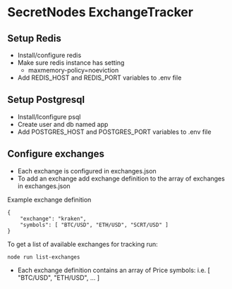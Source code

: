 # SecretNodes ExchangeTracker 
## Setup Redis

* Install/configure redis
* Make sure redis instance has setting
    * maxmemory-policy=noeviction
* Add REDIS_HOST and REDIS_PORT variables to .env file

## Setup Postgresql

* Install/lconfigure psql
* Create user and db named app
* Add POSTGRES_HOST and POSTGRES_PORT variables to .env file


## Configure exchanges

* Each exchange is configured in exchanges.json
* To add an exchange add exchange definition to the array of exchanges in exchanges.json

Example exchange definition

    {
        "exchange": "kraken",
        "symbols": [ "BTC/USD", "ETH/USD", "SCRT/USD" ]
    }

To get a list of available exchanges for tracking run:

    node run list-exchanges

* Each exchange definition contains an array of Price symbols: i.e. [ "BTC/USD", "ETH/USD", ... ]

